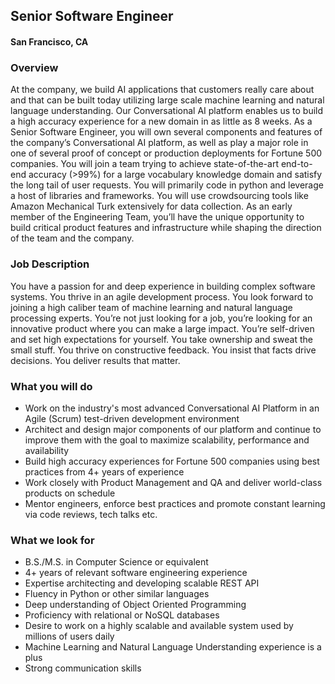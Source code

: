 ## Senior Software Engineer
#### San Francisco, CA

### Overview
At the company, we build AI applications that customers really care about and that can be built today utilizing large scale machine learning and natural language understanding. Our Conversational AI platform enables us to build a high accuracy experience for a new domain in as little as 8 weeks. As a Senior Software Engineer, you will own several components and features of the company’s Conversational AI platform, as well as play a major role in one of several proof of concept or production deployments for Fortune 500 companies. You will join a team trying to achieve state-of-the-art end-to-end accuracy (>99%) for a large vocabulary knowledge domain and satisfy the long tail of user requests. You will primarily code in python and leverage a host of libraries and frameworks. You will use crowdsourcing tools like Amazon Mechanical Turk extensively for data collection. As an early member of the Engineering Team, you’ll have the unique opportunity to build critical product features and infrastructure while shaping the direction of the team and the company.

### Job Description
You have a passion for and deep experience in building complex software systems. You thrive in an agile development process. You look forward to joining a high caliber team of machine learning and natural language processing experts. You’re not just looking for a job, you’re looking for an innovative product where you can make a large impact. You’re self-driven and set high expectations for yourself. You take ownership and sweat the small stuff. You thrive on constructive feedback. You insist that facts drive decisions. You deliver results that matter.

### What you will do
+	Work on the industry's most advanced Conversational AI Platform in an Agile (Scrum) test-driven development environment
+	Architect and design major components of our platform and continue to improve them with the goal to maximize scalability, performance and availability
+	Build high accuracy experiences for Fortune 500 companies using best practices from 4+ years of experience
+	Work closely with Product Management and QA and deliver world-class products on schedule
+	Mentor engineers, enforce best practices and promote constant learning via code reviews, tech talks etc.

### What we look for
+	B.S./M.S. in Computer Science or equivalent
+	4+ years of relevant software engineering experience
+	Expertise architecting and developing scalable REST API
+	Fluency in Python or other similar languages
+	Deep understanding of Object Oriented Programming
+	Proficiency with relational or NoSQL databases
+	Desire to work on a highly scalable and available system used by millions of users daily
+	Machine Learning and Natural Language Understanding experience is a plus
+	Strong communication skills

